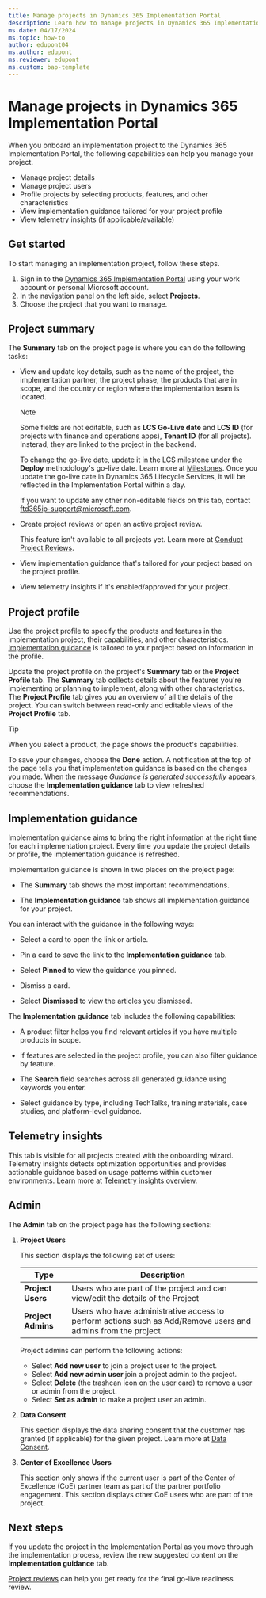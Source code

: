 ```yaml
---
title: Manage projects in Dynamics 365 Implementation Portal
description: Learn how to manage projects in Dynamics 365 Implementation Portal, including overviews on project summaries, project profiles, and implementation guidance.
ms.date: 04/17/2024
ms.topic: how-to
author: edupont04
ms.author: edupont
ms.reviewer: edupont
ms.custom: bap-template
---
```


# Manage projects in Dynamics 365 Implementation Portal

When you onboard an implementation project to the Dynamics 365 Implementation Portal, the following capabilities can help you manage your project.

* Manage project details
* Manage project users
* Profile projects by selecting products, features, and other characteristics
* View  implementation guidance tailored for your project profile
* View telemetry insights (if applicable/available)

## Get started

To start managing an implementation project, follow these steps.

1. Sign in to the [Dynamics 365 Implementation Portal](https://aka.ms/D365ImplementationPortal) using your work account or personal Microsoft account.
2. In the navigation panel on the left side, select **Projects**.
3. Choose the project that you want to manage.

## Project summary

The **Summary** tab on the project page is where you can do the following tasks:

* View and update key details, such as the name of the project, the implementation partner, the project phase, the products that are in scope, and the country or region where the implementation team is located.

  > [!NOTE]
  > Some fields are not editable, such as **LCS Go-Live date** and **LCS ID** (for projects with finance and operations apps), **Tenant ID** (for all projects). Insterad, they are linked to the project in the backend.
  >
  > To change the go-live date,  update it in the LCS milestone under the **Deploy** methodology's go-live date. Learn more at [Milestones](/dynamics365/fin-ops-core/dev-itpro/lifecycle-services/lcs-works-lcs#milestones). Once you update the go-live date in Dynamics 365 Lifecycle Services, it will be reflected in the Implementation Portal within a day.
  >
  > If you want to update any other non-editable fields on this tab, contact [ftd365ip-support@microsoft.com](mailto:ftd365ip-support@microsoft.com).  
  
* Create project reviews or open an active project review.  

  This feature isn't available to all projects yet. Learn more at [Conduct Project Reviews](conduct-project-reviews.md).

* View implementation guidance that's tailored for your project based on the project profile.
* View telemetry insights if it's enabled/approved for your project.

## Project profile

Use the project profile to specify the products and features in the implementation project, their capabilities, and other characteristics. [Implementation guidance](#implementation-guidance) is tailored to your project based on information in the profile.

Update the project profile on the project's **Summary** tab or the **Project Profile** tab. The **Summary** tab collects details about the features you're implementing or planning to implement, along with other characteristics. The **Project Profile** tab gives you an overview of all the details of the project. You can switch between read-only and editable views of the **Project Profile** tab.

> [!TIP]
> When you select a product, the page shows the product's capabilities.

To save your changes, choose the **Done** action. A notification at the top of the page tells you that implementation guidance is based on the changes you made. When the message *Guidance is generated successfully* appears, choose the **Implementation guidance** tab to view refreshed recommendations.

## Implementation guidance

Implementation guidance aims to bring the right information at the right time for each implementation project. Every time you update the project details or profile, the implementation guidance is refreshed.

Implementation guidance is shown in two places on the project page:

* The **Summary** tab shows the most important recommendations.

* The **Implementation guidance** tab shows all implementation guidance for your project.

You can interact with the guidance in the following ways:

* Select a card to open the link or article.

* Pin a card to save the link to the **Implementation guidance** tab.

* Select **Pinned** to view the guidance you pinned.

* Dismiss a card.

* Select **Dismissed** to view the articles you dismissed.

The **Implementation guidance** tab includes the following capabilities:

* A product filter helps you find relevant articles if you have multiple products in scope.

* If features are selected in the project profile, you can also filter guidance by feature.

* The **Search** field searches across all generated guidance using keywords you enter.

* Select guidance by type, including TechTalks, training materials, case studies, and platform-level guidance.

## Telemetry insights

This tab is visible for all projects created with the onboarding wizard. Telemetry insights detects optimization opportunities and provides actionable guidance based on usage patterns within customer environments. Learn more at [Telemetry insights overview](telemetry-insights.md).

## Admin

The **Admin** tab on the project page has the following sections:

1. **Project Users**  

    This section displays the following set of users:

    |Type|Description|
    |----|----|
    |**Project Users**|Users who are part of the project and can view/edit the details of the Project|
    |**Project Admins**|Users who have administrative access to perform actions such as Add/Remove users and admins from the project|

    Project admins can perform the following actions:

    * Select **Add new user** to join a project user to the project.
    * Select **Add new admin user** join a project admin to the project.
    * Select **Delete** (the trashcan icon on the user card) to remove a user or admin from the project.
    * Select **Set as admin** to make a project user an admin.

2. **Data Consent**  

    This section displays the data sharing consent that the customer has granted (if applicable) for the given project. Learn more at [Data Consent](data-sharing-consent.md).

3. **Center of Excellence Users**  

    This section only shows if the current user is part of the Center of Excellence (CoE) partner team as part of the partner portfolio engagement. This section displays other CoE users who are part of the project.

## Next steps

If you update the project in the Implementation Portal as you move through the implementation process, review the new suggested content on the **Implementation guidance** tab.

[Project reviews](conduct-project-reviews.md) can help you get ready for the final go-live readiness review.
